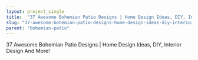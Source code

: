 ```yaml
---
layout: project_single
title:  "37 Awesome Bohemian Patio Designs | Home Design Ideas, DIY, Interior Design And More!"
slug: "37-awesome-bohemian-patio-designs-home-design-ideas-diy-interior-design-and-more"
parent: "bohemian-patio"
---
```

37 Awesome Bohemian Patio Designs | Home Design Ideas, DIY, Interior Design And More!